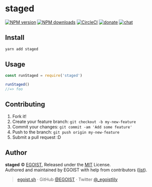 
# staged

[![NPM version](https://badgen.net/npm/v/staged)](https://npmjs.com/package/staged) [![NPM downloads](https://badgen.net/npm/dm/staged)](https://npmjs.com/package/staged) [![CircleCI](https://badgen.net/circleci/github/egoist/staged/master)](https://circleci.com/gh/egoist/staged/tree/master)  [![donate](https://badgen.net/badge/support%20me/donate/ff69b4)](https://patreon.com/egoist) [![chat](https://badgen.net/badge/chat%20on/discord/7289DA)](https://chat.egoist.moe)

## Install

```bash
yarn add staged
```

## Usage

```js
const runStaged = require('staged')

runStaged()
//=> foo
```

## Contributing

1. Fork it!
2. Create your feature branch: `git checkout -b my-new-feature`
3. Commit your changes: `git commit -am 'Add some feature'`
4. Push to the branch: `git push origin my-new-feature`
5. Submit a pull request :D


## Author

**staged** © [EGOIST](https://github.com/egoist), Released under the [MIT](./LICENSE) License.<br>
Authored and maintained by EGOIST with help from contributors ([list](https://github.com/egoist/staged/contributors)).

> [egoist.sh](https://egoist.sh) · GitHub [@EGOIST](https://github.com/egoist) · Twitter [@_egoistlily](https://twitter.com/_egoistlily)
